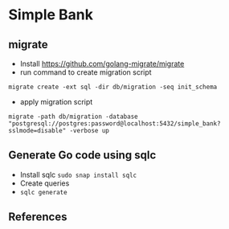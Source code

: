 # Simple Bank

## migrate

- Install https://github.com/golang-migrate/migrate
- run command to create migration script
```
migrate create -ext sql -dir db/migration -seq init_schema
```
- apply migration script
```
migrate -path db/migration -database "postgresql://postgres:password@localhost:5432/simple_bank?sslmode=disable" -verbose up
```

## Generate Go code using sqlc

- Install sqlc `sudo snap install sqlc`
- Create queries
- `sqlc generate`

## References

